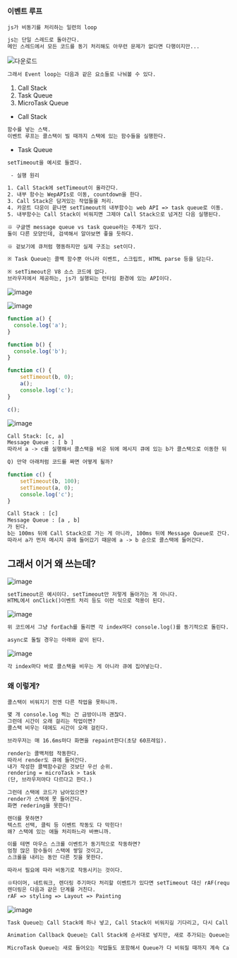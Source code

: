 ### 이벤트 루프

    js가 비동기를 처리하는 일련의 loop
    
```txt
js는 단일 스레드로 돌아간다.
메인 스레드에서 모든 코드를 동기 처리해도 아무런 문제가 없다면 다행이지만...
```
![다운로드](https://user-images.githubusercontent.com/39308313/148635367-0b8f913d-422e-4126-a37f-73fa48413efb.jpg)

```txt
그래서 Event loop는 다음과 같은 요소들로 나눠볼 수 있다.
```

1. Call Stack
2. Task Queue
3. MicroTask Queue


- Call Stack

```txt
함수를 넣는 스택.
이벤트 루프는 콜스택이 빌 때까지 스택에 있는 함수들을 실행한다.
```

- Task Queue

```txt
setTimeout을 예시로 들겠다.

 - 실행 원리

1. Call Stack에 setTimeout이 올라간다.
2. 내부 함수는 WepAPIs로 이동, countdown을 한다.
3. Call Stack은 담겨있는 작업들을 처리.
4. 카운트 다운이 끝나면 setTimeout의 내부함수는 web API => task queue로 이동.
5. 내부함수는 Call Stack이 비워지면 그제야 Call Stack으로 넘겨진 다음 실행된다.

※ 구글엔 message queue vs task queue라는 주제가 있다.
둘이 다른 모양인데, 검색해서 알아보면 좋을 듯하다.

※ 겉보기에 큐처럼 행동하지만 실제 구조는 set이다.

※ Task Queue는 콜백 함수뿐 아니라 이벤트, 스크립트, HTML parse 등을 담는다.

※ setTimeout은 V8 소스 코드에 없다. 
브라우저에서 제공하는, js가 실행되는 런타임 환경에 있는 API이다.
```

![image](https://user-images.githubusercontent.com/39308313/144356805-87e7041c-7ca9-41ed-9cf5-5af3c9bf1c52.png)

![image](https://user-images.githubusercontent.com/39308313/144360100-d6a69889-18f0-4e8e-a8c7-e835ed323bbb.png)

```javascript
function a() {
  console.log('a');
}

function b() {
  console.log('b');
}

function c() {
    setTimeout(b, 0);
    a();
    console.log('c');
}

c();
```

![image](https://user-images.githubusercontent.com/39308313/144221789-50c7f629-7fa5-4ec8-90b1-6ab53ed34199.png)

```txt
Call Stack: [c, a]
Message Queue : [ b ]
따라서 a -> c를 실행해서 콜스택을 비운 뒤에 메시지 큐에 있는 b가 콜스택으로 이동한 뒤 출력된다.

Q) 만약 아래처럼 코드를 짜면 어떻게 될까?
```

```javascript
function c() {
    setTimeout(b, 100);
    setTimeout(a, 0);
    console.log('c');
}
```

```txt
Call Stack : [c]
Message Queue : [a , b]
가 된다.
b는 100ms 뒤에 Call Stack으로 가는 게 아니라, 100ms 뒤에 Message Queue로 간다.
따라서 a가 먼저 메시지 큐에 들어갔기 때문에 a -> b 순으로 콜스택에 들어간다.
```

## 그래서 이거 왜 쓰는데?

![image](https://user-images.githubusercontent.com/39308313/144360746-b051a3da-561b-45f2-9efc-78e823293359.png)

```txt
setTimeout은 예시이다. setTimeout만 저렇게 돌아가는 게 아니다.
HTML에서 onClick()이벤트 처리 등도 이런 식으로 적용이 된다.
```

![image](https://user-images.githubusercontent.com/39308313/144361895-85407884-7049-4d0e-bb6d-c122ea7140db.png)

```txt
위 코드에서 그냥 forEach를 돌리면 각 index마다 console.log()를 동기적으로 돌린다. 

async로 돌릴 경우는 아래와 같이 된다.
```

![image](https://user-images.githubusercontent.com/39308313/144361671-f3a8b498-dc4b-4772-bb56-e68ed2823b09.png)

```txt
각 index마다 바로 콜스택을 비우는 게 아니라 큐에 집어넣는다.
```

### 왜 이렇게?

    콜스택이 비워지기 전엔 다른 작업을 못하니까.

```txt
몇 개 console.log 찍는 건 금방이니까 괜찮다. 
그런데 시간이 오래 걸리는 작업이면?
콜스택 비우는 데에도 시간이 오래 걸린다.

브라우저는 매 16.6ms마다 화면을 repaint한다(초당 60프레임).

render는 콜백처럼 작동한다.
따라서 render도 큐에 들어간다.
내가 작성한 콜백함수같은 것보단 우선 순위.
rendering = microTask > task
(단, 브라우저마다 다르다고 한다.)

그런데 스택에 코드가 남아있으면? 
render가 스택에 못 들어간다. 
화면 redering을 못한다!

렌더를 못하면?
텍스트 선택, 클릭 등 이벤트 작동도 다 막힌다!
왜? 스택에 있는 애들 처리하느라 바쁘니까.

이를 테면 마우스 스크롤 이벤트가 동기적으로 작동하면?
엄청 많은 함수들이 스택에 쌓일 것이고,
스크롤을 내리는 동안 다른 짓을 못한다.

따라서 필요에 따라 비동기로 작동시키는 것이다.

※타이머, 네트워크, 렌더링 주기마다 처리할 이벤트가 있다면 setTimeout 대신 rAF(requestAnimationFrame)을 써보자.
렌더링은 다음과 같은 단계를 거친다.
rAF => styling => Layout => Painting

```

![image](https://user-images.githubusercontent.com/39308313/148636153-0398ed21-e8c2-4e23-bc9f-d99224f9787d.png)

```txt
Task Queue는 Call Stack에 하나 넣고, Call Stack이 비워지길 기다리고, 다시 Call Stack에 하나 넣고, 기다린다.

Animation Callback Queue는 Call Stack에 순서대로 넣지만, 새로 추가되는 Queue는 다음 루프까지 기다린다.

MicroTask Queue는 새로 들어오는 작업들도 포함해서 Queue가 다 비워질 때까지 계속 Call Stack에 넣는다.

```
